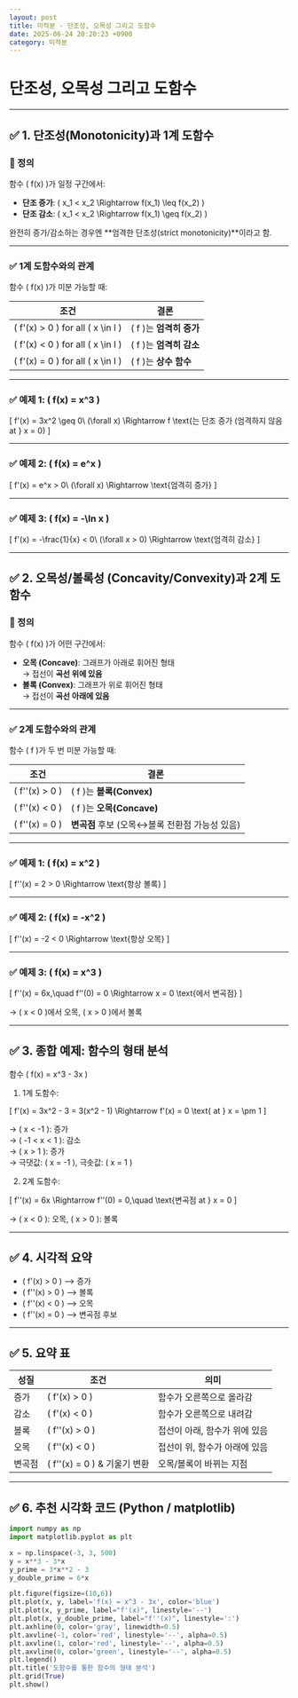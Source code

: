 ```yaml
---
layout: post
title: 미적분 - 단조성, 오목성 그리고 도함수
date: 2025-06-24 20:20:23 +0900
category: 미적분
---
```

# 단조성, 오목성 그리고 도함수

---

## ✅ 1. 단조성(Monotonicity)과 1계 도함수

### 📌 정의

함수 \( f(x) \)가 일정 구간에서:

- **단조 증가**: \( x_1 < x_2 \Rightarrow f(x_1) \leq f(x_2) \)
- **단조 감소**: \( x_1 < x_2 \Rightarrow f(x_1) \geq f(x_2) \)

완전히 증가/감소하는 경우엔 **엄격한 단조성(strict monotonicity)**이라고 함.

---

### ✅ 1계 도함수와의 관계

함수 \( f(x) \)가 미분 가능할 때:

| 조건 | 결론 |
|------|------|
| \( f'(x) > 0 \) for all \( x \in I \) | \( f \)는 **엄격히 증가** |
| \( f'(x) < 0 \) for all \( x \in I \) | \( f \)는 **엄격히 감소** |
| \( f'(x) = 0 \) for all \( x \in I \) | \( f \)는 **상수 함수** |

---

### ✅ 예제 1: \( f(x) = x^3 \)

\[
f'(x) = 3x^2 \geq 0\ (\forall x)
\Rightarrow f \text{는 단조 증가 (엄격하지 않음 at } x = 0)
\]

---

### ✅ 예제 2: \( f(x) = e^x \)

\[
f'(x) = e^x > 0\ (\forall x)
\Rightarrow \text{엄격히 증가}
\]

---

### ✅ 예제 3: \( f(x) = -\ln x \)

\[
f'(x) = -\frac{1}{x} < 0\ (\forall x > 0)
\Rightarrow \text{엄격히 감소}
\]

---

## ✅ 2. 오목성/볼록성 (Concavity/Convexity)과 2계 도함수

### 📌 정의

함수 \( f(x) \)가 어떤 구간에서:

- **오목 (Concave)**: 그래프가 아래로 휘어진 형태  
  → 접선이 **곡선 위에 있음**
- **볼록 (Convex)**: 그래프가 위로 휘어진 형태  
  → 접선이 **곡선 아래에 있음**

---

### ✅ 2계 도함수와의 관계

함수 \( f \)가 두 번 미분 가능할 때:

| 조건 | 결론 |
|------|------|
| \( f''(x) > 0 \) | \( f \)는 **볼록(Convex)** |
| \( f''(x) < 0 \) | \( f \)는 **오목(Concave)** |
| \( f''(x) = 0 \) | **변곡점** 후보 (오목↔볼록 전환점 가능성 있음) |

---

### ✅ 예제 1: \( f(x) = x^2 \)

\[
f''(x) = 2 > 0
\Rightarrow \text{항상 볼록}
\]

---

### ✅ 예제 2: \( f(x) = -x^2 \)

\[
f''(x) = -2 < 0
\Rightarrow \text{항상 오목}
\]

---

### ✅ 예제 3: \( f(x) = x^3 \)

\[
f''(x) = 6x,\quad f''(0) = 0
\Rightarrow x = 0 \text{에서 변곡점}
\]

→ \( x < 0 \)에서 오목, \( x > 0 \)에서 볼록

---

## ✅ 3. 종합 예제: 함수의 형태 분석

함수 \( f(x) = x^3 - 3x \)

1. 1계 도함수:

\[
f'(x) = 3x^2 - 3 = 3(x^2 - 1)
\Rightarrow f'(x) = 0 \text{ at } x = \pm 1
\]

→ \( x < -1 \): 증가  
→ \( -1 < x < 1 \): 감소  
→ \( x > 1 \): 증가  
→ 극댓값: \( x = -1 \), 극솟값: \( x = 1 \)

2. 2계 도함수:

\[
f''(x) = 6x
\Rightarrow f''(0) = 0,\quad \text{변곡점 at } x = 0
\]

→ \( x < 0 \): 오목, \( x > 0 \): 볼록

---

## ✅ 4. 시각적 요약

- \( f'(x) > 0 \) ⟶ 증가  
- \( f''(x) > 0 \) ⟶ 볼록  
- \( f''(x) < 0 \) ⟶ 오목  
- \( f''(x) = 0 \) ⟶ 변곡점 후보

---

## ✅ 5. 요약 표

| 성질 | 조건 | 의미 |
|------|------|------|
| 증가 | \( f'(x) > 0 \) | 함수가 오른쪽으로 올라감 |
| 감소 | \( f'(x) < 0 \) | 함수가 오른쪽으로 내려감 |
| 볼록 | \( f''(x) > 0 \) | 접선이 아래, 함수가 위에 있음 |
| 오목 | \( f''(x) < 0 \) | 접선이 위, 함수가 아래에 있음 |
| 변곡점 | \( f''(x) = 0 \) & 기울기 변환 | 오목/볼록이 바뀌는 지점 |

---

## ✅ 6. 추천 시각화 코드 (Python / matplotlib)

```python
import numpy as np
import matplotlib.pyplot as plt

x = np.linspace(-3, 3, 500)
y = x**3 - 3*x
y_prime = 3*x**2 - 3
y_double_prime = 6*x

plt.figure(figsize=(10,6))
plt.plot(x, y, label='f(x) = x^3 - 3x', color='blue')
plt.plot(x, y_prime, label="f'(x)", linestyle='--')
plt.plot(x, y_double_prime, label="f''(x)", linestyle=':')
plt.axhline(0, color='gray', linewidth=0.5)
plt.axvline(-1, color='red', linestyle='--', alpha=0.5)
plt.axvline(1, color='red', linestyle='--', alpha=0.5)
plt.axvline(0, color='green', linestyle='--', alpha=0.5)
plt.legend()
plt.title('도함수를 통한 함수의 형태 분석')
plt.grid(True)
plt.show()
```